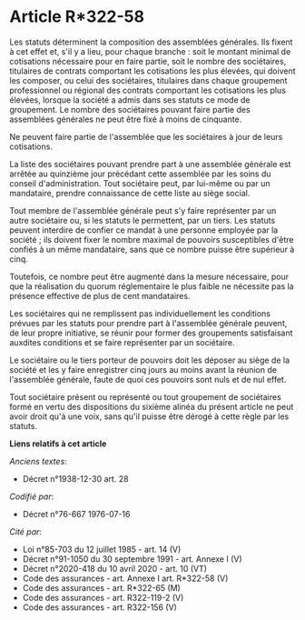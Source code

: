 # Article R*322-58

Les statuts déterminent la composition des assemblées générales. Ils fixent à cet effet et, s'il y a lieu, pour chaque
branche : soit le montant minimal de cotisations nécessaire pour en faire partie, soit le nombre des sociétaires, titulaires
de contrats comportant les cotisations les plus élevées, qui doivent les composer, ou celui des sociétaires, titulaires dans
chaque groupement professionnel ou régional des contrats comportant les cotisations les plus élevées, lorsque la société a
admis dans ses statuts ce mode de groupement. Le nombre des sociétaires pouvant faire partie des assemblées générales ne peut
être fixé à moins de cinquante.

Ne peuvent faire partie de l'assemblée que les sociétaires à jour de leurs cotisations.

La liste des sociétaires pouvant prendre part à une assemblée générale est arrêtée au quinzième jour précédant cette
assemblée par les soins du conseil d'administration. Tout sociétaire peut, par lui-même ou par un mandataire, prendre
connaissance de cette liste au siège social.

Tout membre de l'assemblée générale peut s'y faire représenter par un autre sociétaire ou, si les statuts le permettent, par
un tiers. Les statuts peuvent interdire de confier ce mandat à une personne employée par la société ; ils doivent fixer le
nombre maximal de pouvoirs susceptibles d'être confiés à un même mandataire, sans que ce nombre puisse être supérieur à cinq.

Toutefois, ce nombre peut être augmenté dans la mesure nécessaire, pour que la réalisation du quorum réglementaire le plus
faible ne nécessite pas la présence effective de plus de cent mandataires.

Les sociétaires qui ne remplissent pas individuellement les conditions prévues par les statuts pour prendre part à
l'assemblée générale peuvent, de leur propre initiative, se réunir pour former des groupements satisfaisant auxdites
conditions et se faire représenter par un sociétaire.

Le sociétaire ou le tiers porteur de pouvoirs doit les déposer au siège de la société et les y faire enregistrer cinq jours
au moins avant la réunion de l'assemblée générale, faute de quoi ces pouvoirs sont nuls et de nul effet.

Tout sociétaire présent ou représenté ou tout groupement de sociétaires formé en vertu des dispositions du sixième alinéa du
présent article ne peut avoir droit qu'à une voix, sans qu'il puisse être dérogé à cette règle par les statuts.

**Liens relatifs à cet article**

_Anciens textes_:

  - Décret n°1938-12-30 art. 28

_Codifié par_:

  - Décret n°76-667 1976-07-16

_Cité par_:

  - Loi n°85-703 du 12 juillet 1985 - art. 14 (V)
  - Décret n°91-1050 du 30 septembre 1991 - art. Annexe I (V)
  - Décret n°2020-418 du 10 avril 2020 - art. 10 (VT)
  - Code des assurances - art. Annexe I art. R*322-58 (V)
  - Code des assurances - art. R*322-65 (M)
  - Code des assurances - art. R322-119-2 (V)
  - Code des assurances - art. R322-156 (V)
